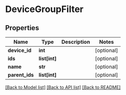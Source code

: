 # DeviceGroupFilter

## Properties
Name | Type | Description | Notes
------------ | ------------- | ------------- | -------------
**device_id** | **int** |  | [optional] 
**ids** | **list[int]** |  | [optional] 
**name** | **str** |  | [optional] 
**parent_ids** | **list[int]** |  | [optional] 

[[Back to Model list]](../README.md#documentation-for-models) [[Back to API list]](../README.md#documentation-for-api-endpoints) [[Back to README]](../README.md)


